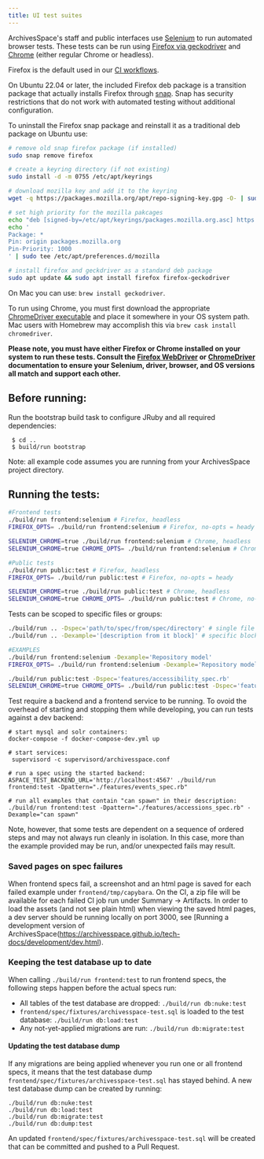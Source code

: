 ```yaml
---
title: UI test suites
---
```


ArchivesSpace's staff and public interfaces use [Selenium](http://docs.seleniumhq.org/) to run automated browser tests. These tests can be run using [Firefox via geckodriver](https://firefox-source-docs.mozilla.org/testing/geckodriver/geckodriver/index.html) and [Chrome](https://sites.google.com/a/chromium.org/chromedriver/home) (either regular Chrome or headless).

Firefox is the default used in our [CI workflows](https://github.com/archivesspace/archivesspace/actions).

On Ubuntu 22.04 or later, the included Firefox deb package is a transition package that actually installs Firefox through [snap](https://snapcraft.io/). Snap has security restrictions that do not work with automated testing without additional configuration.

To uninstall the Firefox snap package and reinstall it as a traditional deb package on Ubuntu use:

```bash
# remove old snap firefox package (if installed)
sudo snap remove firefox

# create a keyring directory (if not existing)
sudo install -d -m 0755 /etc/apt/keyrings

# download mozilla key and add it to the keyring
wget -q https://packages.mozilla.org/apt/repo-signing-key.gpg -O- | sudo tee /etc/apt/keyrings/packages.mozilla.org.asc > /dev/null

# set high priority for the mozilla pakcages
echo "deb [signed-by=/etc/apt/keyrings/packages.mozilla.org.asc] https://packages.mozilla.org/apt mozilla main" | sudo tee -a /etc/apt/sources.list.d/mozilla.list > /dev/null
echo '
Package: *
Pin: origin packages.mozilla.org
Pin-Priority: 1000
' | sudo tee /etc/apt/preferences.d/mozilla

# install firefox and geckdriver as a standard deb package
sudo apt update && sudo apt install firefox firefox-geckodriver
```

On Mac you can use: `brew install geckodriver`.

To run using Chrome, you must first download the appropriate [ChromeDriver
executable](https://sites.google.com/a/chromium.org/chromedriver/downloads)
and place it somewhere in your OS system path. Mac users with Homebrew may accomplish this via `brew cask install chromedriver`.

**Please note, you must have either Firefox or Chrome installed on your system to
run these tests. Consult the [Firefox WebDriver](https://developer.mozilla.org/en-US/docs/Web/WebDriver)
or [ChromeDriver](https://sites.google.com/a/chromium.org/chromedriver/home)
documentation to ensure your Selenium, driver, browser, and OS versions all match
and support each other.**

## Before running:

Run the bootstrap build task to configure JRuby and all required dependencies:

     $ cd ..
     $ build/run bootstrap

Note: all example code assumes you are running from your ArchivesSpace project directory.

## Running the tests:

```bash
#Frontend tests
./build/run frontend:selenium # Firefox, headless
FIREFOX_OPTS= ./build/run frontend:selenium # Firefox, no-opts = heady

SELENIUM_CHROME=true ./build/run frontend:selenium # Chrome, headless
SELENIUM_CHROME=true CHROME_OPTS= ./build/run frontend:selenium # Chrome, no-opts = heady

#Public tests
./build/run public:test # Firefox, headless
FIREFOX_OPTS= ./build/run public:test # Firefox, no-opts = heady

SELENIUM_CHROME=true ./build/run public:test # Chrome, headless
SELENIUM_CHROME=true CHROME_OPTS= ./build/run public:test # Chrome, no-opts = heady
```

Tests can be scoped to specific files or groups:

```bash
./build/run .. -Dspec='path/to/spec/from/spec/directory' # single file
./build/run .. -Dexample='[description from it block]' # specific block

#EXAMPLES
./build/run frontend:selenium -Dexample='Repository model'
FIREFOX_OPTS= ./build/run frontend:selenium -Dexample='Repository model'# Firefox, heady

./build/run public:test -Dspec='features/accessibility_spec.rb'
SELENIUM_CHROME=true CHROME_OPTS= ./build/run public:test -Dspec='features/accessibility_spec.rb' # Chrome, heady
```

Test require a backend and a frontend service to be running. To ovoid the overhead of starting and stopping them while developing, you can run tests against a dev backend:

```
# start mysql and solr containers:
docker-compose -f docker-compose-dev.yml up

# start services:
 supervisord -c supervisord/archivesspace.conf

# run a spec using the started backend:
ASPACE_TEST_BACKEND_URL='http://localhost:4567' ./build/run frontend:test -Dpattern="./features/events_spec.rb"

# run all examples that contain "can spawn" in their description:
./build/run frontend:test -Dpattern="./features/accessions_spec.rb" -Dexample="can spawn"
```

Note, however, that some tests are dependent on a sequence of ordered steps and may not always run cleanly in isolation. In this case, more than the example provided may be run, and/or unexpected fails may result.

### Saved pages on spec failures

When frontend specs fail, a screenshot and an html page is saved for each failed example under `frontend/tmp/capybara`. On the CI, a zip file will be available for each failed CI job run under Summary -> Artifacts. In order to load the assets (and not see plain html) when viewing the saved html pages, a dev server should be running locally on port 3000, see [Running a development version of ArchivesSpace(https://archivesspace.github.io/tech-docs/development/dev.html).

### Keeping the test database up to date

When calling `./build/run frontend:test` to run frontend specs, the following steps happen before the actual specs run:

- All tables of the test database are dropped: `./build/run db:nuke:test`
- `frontend/spec/fixtures/archivesspace-test.sql` is loaded to the test database: `./build/run db:load:test`
- Any not-yet-applied migrations are run: `./build/run db:migrate:test`

#### Updating the test database dump

If any migrations are being applied whenever you run one or all frontend specs, it means that the test database dump `frontend/spec/fixtures/archivesspace-test.sql` has stayed behind. A new test database dump can be created by running:

```
./build/run db:nuke:test
./build/run db:load:test
./build/run db:migrate:test
./build/run db:dump:test
```

An updated `frontend/spec/fixtures/archivesspace-test.sql` will be created that can be committed and pushed to a Pull Request.
